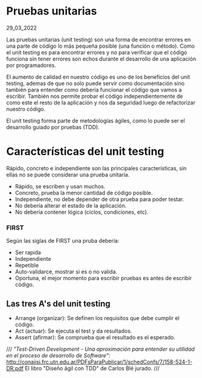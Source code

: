 # Pruebas unitarias
29_03_2022

Las pruebas unitarias (unit testing) son una forma de encontrar errores en una parte de código lo más pequeña posible (una función o método). Como el unit testing es para encontrar errores y no para verificar que el código funciona sin tener errores son echos durante el desarrollo de una aplicación por programadores.

El aumento de calidad en nuestro código es uno de los beneficios del unit testing, ademas de que no solo puede servir como documentación sino también para entender como debería funcionar el código que vamos a escribir. También nos permite probar el código independientemente de como este el resto de la aplicación y nos da seguridad luego de refactorizar nuestro código.

El unit testing forma parte de metodologías ágiles, como lo puede ser el desarrollo guiado por pruebas (TDD).

# Características del unit testing

Rápido, concreto e independiente son las principales características, sin ellas no se puede considerar una prueba unitaria.

* Rápido, se escriben y usan muchos.
* Concreto, prueba la menor cantidad de código posible.
* Independiente, no debe depender de otra prueba para poder testar.
* No debería alterar el estado de la aplicación.
* No debería contener lógica (ciclos, condiciones, etc).

### FIRST

Según las siglas de FIRST una pruba debería:

* Ser rapida
* Independiente
* Repetible
* Auto-validarce, mostrar si es o no valida.
* Oportuna, el mejor momento para escribir pruebas es antes de escribir código.

## Las tres A's del unit testing

* Arrange (organizar): Se definen los requisitos que debe cumplir el código.
* Act (actuar): Se ejecuta el test y da resultados.
* Assert (afirmar): Se comprueba que el resultado es el esperado.

///
*"Test-Driven Development - Una aproximación para entender su utilidad en el proceso de desarrollo de Software"*: http://conaiisi.frc.utn.edu.ar/PDFsParaPublicar/1/schedConfs/7/158-524-1-DR.pdf
El libro "Diseño ágil con TDD" de Carlos Blé jurado.
///